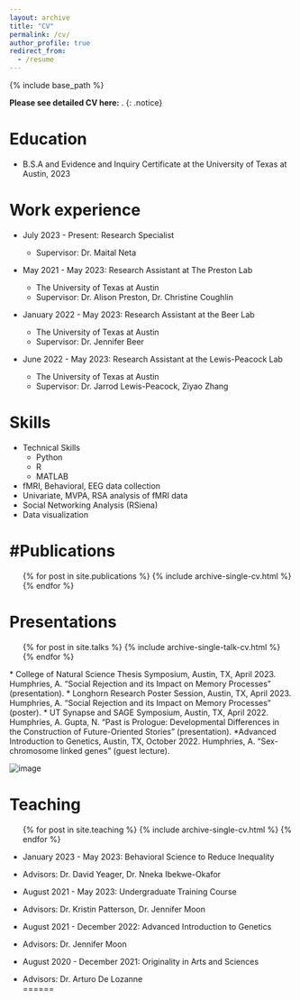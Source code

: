 ```yaml
---
layout: archive
title: "CV"
permalink: /cv/
author_profile: true
redirect_from:
  - /resume
---
```


{% include base_path %}

**Please see detailed CV here:**  .
{: .notice}


Education
======
* B.S.A and Evidence and Inquiry Certificate at the University of Texas at Austin, 2023

Work experience
======
* July 2023 - Present: Research Specialist  
  * Supervisor: Dr. Maital Neta

* May 2021 - May 2023: Research Assistant at The Preston Lab 
  * The University of Texas at Austin 
  * Supervisor: Dr. Alison Preston, Dr. Christine Coughlin
 
* January 2022 - May 2023: Research Assistant at the Beer Lab
  * The University of Texas at Austin 
  * Supervisor: Dr. Jennifer Beer
 
* June 2022 - May 2023: Research Assistant at the Lewis-Peacock Lab
  * The University of Texas at Austin 
  * Supervisor: Dr. Jarrod Lewis-Peacock, Ziyao Zhang
 
  
  
Skills
======
* Technical Skills
  * Python
  * R 
  * MATLAB
* fMRI, Behavioral, EEG data collection
* Univariate, MVPA, RSA analysis of fMRI data
* Social Networking Analysis (RSiena)
* Data visualization

#Publications
======
  <ul>{% for post in site.publications %}
    {% include archive-single-cv.html %}
  {% endfor %}</ul>
  
Presentations
======
  <ul>{% for post in site.talks %}
    {% include archive-single-talk-cv.html %}
  {% endfor %}</ul>
* College of Natural Science Thesis Symposium, Austin, TX, April 2023. Humphries, A. “Social   Rejection and its Impact on Memory Processes” (presentation). 
* Longhorn Research Poster Session, Austin, TX, April 2023. Humphries, A. “Social Rejection and its Impact on Memory Processes” (poster).
* UT Synapse and SAGE Symposium, Austin, TX, April 2022. Humphries, A. Gupta, N.  “Past is Prologue: Developmental Differences in the Construction of Future-Oriented Stories” (presentation).
*Advanced Introduction to Genetics, Austin, TX, October 2022. Humphries, A. “Sex-chromosome linked genes” (guest lecture). 

![image](https://github.com/ashleyhumphries/ashleyhumphries.github.io/assets/145803637/386bfbb8-d3d0-4d45-93fb-a8fabf7b8fd0)

  
  
Teaching
======
  <ul>{% for post in site.teaching %}
    {% include archive-single-cv.html %}
  {% endfor %}</ul>

* January 2023 - May 2023: Behavioral Science to Reduce Inequality
 * Advisors: Dr. David Yeager, Dr. Nneka Ibekwe-Okafor

* August 2021 - May 2023: Undergraduate Training Course
 * Advisors: Dr. Kristin Patterson, Dr. Jennifer Moon

* August 2021 - December 2022: Advanced Introduction to Genetics
 * Advisors: Dr. Jennifer Moon

* August 2020 - December 2021: Originality in Arts and Sciences
* Advisors: Dr. Arturo De Lozanne              
======

